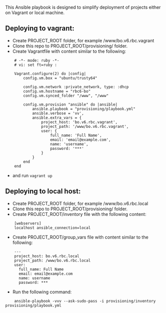 This Ansible playbook is designed to simplify deployment of projects either on Vagrant or local machine.

Deploying to vagrant:
--------------------

* Create PROJECT_ROOT folder, for example /www/bo.v6.rbc.vagrant
* Clone this repo to PROJECT_ROOT/provisioning/ folder.
* Create Vagrantfile with content similar to the following:

```
    # -*- mode: ruby -*-
    # vi: set ft=ruby :
    
    Vagrant.configure(2) do |config|
        config.vm.box = "ubuntu/trusty64"
    
        config.vm.network :private_network, type: :dhcp
        config.vm.hostname = "rbc6-bo"
        config.vm.synced_folder "/www", "/www"

        config.vm.provision "ansible" do |ansible|
            ansible.playbook = "provisioning/playbook.yml"
            ansible.verbose = 'vv',
            ansible.extra_vars = {
                project_host: 'bo.v6.rbc.vagrant',
                project_path: '/www/bo.v6.rbc.vagrant',
                user: {
                    full_name: 'Full Name',
                    email: 'email@example.com',
                    name: 'username',
                    password: '***'
                }
            }
        end
    end
```
* and run ```vagrant up```


Deploying to local host:
-----------------------

* Create PROJECT_ROOT folder, for example /www/bo.v6.rbc.local
* Clone this repo to PROJECT_ROOT/provisioning/ folder.
* Create PROJECT_ROOT/inventory file with the following content:
```
    [webservers]
    localhost ansible_connection=local
```
* Create PROJECT_ROOT/group_vars file with content similar to the following:
```
    ---
    project_host: bo.v6.rbc.local
    project_path: /www/bo.v6.rbc.local
    user:
      full_name: Full Name
      email: email@example.com
      name: username
      password: ***
```
* Run the following command:
```
    ansible-playbook -vvv --ask-sudo-pass -i provisioning/inventory provisioning/playbook.yml
```
